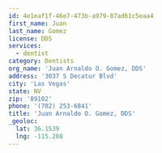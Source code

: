 ```yaml
---
id: 4e1eaf1f-46e7-473b-a979-87ad61c5eaa4
first_name: Juan
last_name: Gomez
license: DDS
services:
  - dentist
category: Dentists
org_name: 'Juan Arnaldo O. Gomez, DDS'
address: '3037 S Decatur Blvd'
city: 'Las Vegas'
state: NV
zip: '89102'
phone: '(702) 253-6841'
title: 'Juan Arnaldo O. Gomez, DDS'
_geoloc:
  lat: 36.1539
  lng: -115.208
---
```

